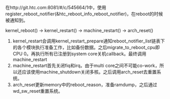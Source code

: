 在http://git.htc.com:8081/#/c/545664/1中，使用register_reboot_notifier(&htc_reboot_info_reboot_notifier)，在reboot的时候被通知到。

kernel_reboot() -> kernel_restart() -> machine_restart() -> arch_reset()

1. kernel_restart会调用kernel_restart_prepare通知reboot_notifier_list链表下的各个模块执行准备工作，比如备份数据。之后migrate_to_reboot_cpu即CPU 0。再执行所有已注册到system core关机callback。最终调用machine_restart
1. machine_restart首先关闭fiq和irq。由于multi core之间不可能co-work，所以还应该使用machine_shutdown关闭多核。之后调用arch_reset去重置系统。
3. arch_reset更新memory中的reboot_reason，准备ramdump，之后通过wd_sw_reset重置系统。
